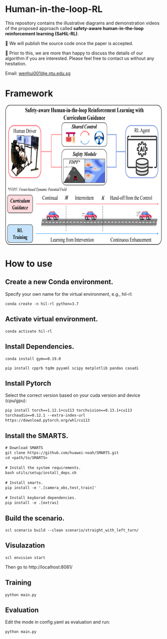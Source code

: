 # Human-in-the-loop-RL
This repository contains the illustrative diagrams and demonstration videos of the proposed approach called **safety-aware human-in-the-loop reinforcement learning (SaHiL-RL)**. 


:dog: We will publish the source code once the paper is accepted. 

:beer: Prior to this, we are more than happy to discuss the details of our algorithm if you are interested. Please feel free to contact us without any hesitation.

Email: wenhui001@e.ntu.edu.sg

# Framework

<p align="center">
<img src="https://github.com/OscarHuangWind/Human-in-the-loop-RL/blob/master/presentation/framework_00.png" height= 450, width="720">
</p>

# How to use

## Create a new Conda environment.
Specify your own name for the virtual environment, e.g., hil-rl:
```
conda create -n hil-rl python=3.7
```

## Activate virtual environment.
```
conda activate hil-rl
```

## Install Dependencies.
```
conda install gym==0.19.0
```

```
pip install cpprb tqdm pyyaml scipy matplotlib pandas casadi
```

## Install Pytorch
Select the correct version based on your cuda version and device (cpu/gpu):
```
pip install torch==1.12.1+cu113 torchvision==0.13.1+cu113 torchaudio==0.12.1 --extra-index-url https://download.pytorch.org/whl/cu113
```


## Install the SMARTS.
```
# Download SMARTS
git clone https://github.com/huawei-noah/SMARTS.git
cd <path/to/SMARTS>

# Install the system requirements.
bash utils/setup/install_deps.sh

# Install smarts.
pip install -e '.[camera_obs,test,train]'

# Install keyborad dependencies.
pip install -e .[extras]
```

## Build the scenario.
```
scl scenario build --clean scenario/straight_with_left_turn/
```

## Visulazation
```
scl envision start
```
Then go to http://localhost:8081/

## Training
```
python main.py
```

## Evaluation
Edit the mode in config.yaml as evaluation and run:
```
python main.py
```



